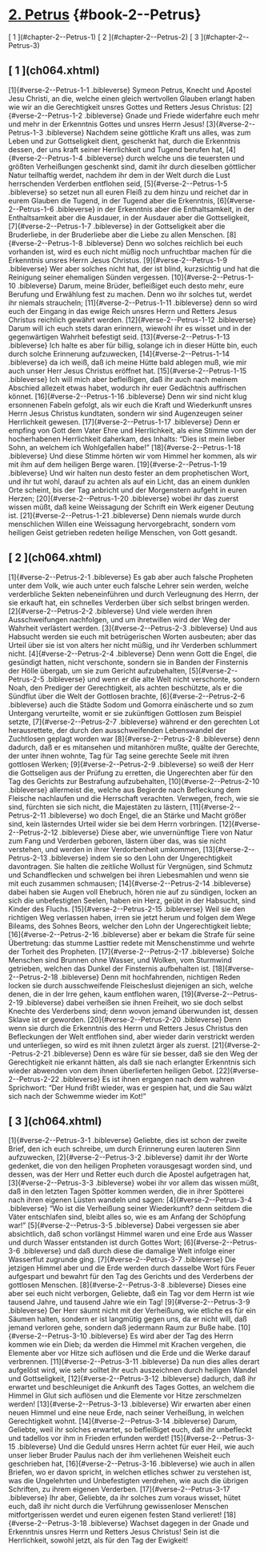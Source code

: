 # [2. Petrus](ch001.xhtml) {#book-2--Petrus}

<div id="chapterlinks-2--Petrus" class="chapterlinks">[&nbsp;1&nbsp;](#chapter-2--Petrus-1) [&nbsp;2&nbsp;](#chapter-2--Petrus-2) [&nbsp;3&nbsp;](#chapter-2--Petrus-3) </div>

<h2 class="chaptertitle">[&nbsp;1&nbsp;](ch064.xhtml)<span><span id="chapter-2--Petrus-1"></span></span></h2>
 
[1]{#verse-2--Petrus-1-1 .bibleverse} Symeon Petrus, Knecht und Apostel Jesu Christi, an die, welche einen gleich wertvollen Glauben erlangt haben wie wir an die Gerechtigkeit unsres Gottes und Retters Jesus Christus: 
[2]{#verse-2--Petrus-1-2 .bibleverse} Gnade und Friede widerfahre euch mehr und mehr in der Erkenntnis Gottes und unsres Herrn Jesus! 
[3]{#verse-2--Petrus-1-3 .bibleverse} Nachdem seine göttliche Kraft uns alles, was zum Leben und zur Gottseligkeit dient, geschenkt hat, durch die Erkenntnis dessen, der uns kraft seiner Herrlichkeit und Tugend berufen hat, 
[4]{#verse-2--Petrus-1-4 .bibleverse} durch welche uns die teuersten und größten Verheißungen geschenkt sind, damit ihr durch dieselben göttlicher Natur teilhaftig werdet, nachdem ihr dem in der Welt durch die Lust herrschenden Verderben entflohen seid, 
[5]{#verse-2--Petrus-1-5 .bibleverse} so setzet nun all euren Fleiß zu dem hinzu und reichet dar in eurem Glauben die Tugend, in der Tugend aber die Erkenntnis, 
[6]{#verse-2--Petrus-1-6 .bibleverse} in der Erkenntnis aber die Enthaltsamkeit, in der Enthaltsamkeit aber die Ausdauer, in der Ausdauer aber die Gottseligkeit, 
[7]{#verse-2--Petrus-1-7 .bibleverse} in der Gottseligkeit aber die Bruderliebe, in der Bruderliebe aber die Liebe zu allen Menschen. 
[8]{#verse-2--Petrus-1-8 .bibleverse} Denn wo solches reichlich bei euch vorhanden ist, wird es euch nicht müßig noch unfruchtbar machen für die Erkenntnis unsres Herrn Jesus Christus. 
[9]{#verse-2--Petrus-1-9 .bibleverse} Wer aber solches nicht hat, der ist blind, kurzsichtig und hat die Reinigung seiner ehemaligen Sünden vergessen. 
[10]{#verse-2--Petrus-1-10 .bibleverse} Darum, meine Brüder, befleißiget euch desto mehr, eure Berufung und Erwählung fest zu machen. Denn wo ihr solches tut, werdet ihr niemals straucheln; 
[11]{#verse-2--Petrus-1-11 .bibleverse} denn so wird euch der Eingang in das ewige Reich unsres Herrn und Retters Jesus Christus reichlich gewährt werden. 
[12]{#verse-2--Petrus-1-12 .bibleverse} Darum will ich euch stets daran erinnern, wiewohl ihr es wisset und in der gegenwärtigen Wahrheit befestigt seid. 
[13]{#verse-2--Petrus-1-13 .bibleverse} Ich halte es aber für billig, solange ich in dieser Hütte bin, euch durch solche Erinnerung aufzuwecken, 
[14]{#verse-2--Petrus-1-14 .bibleverse} da ich weiß, daß ich meine Hütte bald ablegen muß, wie mir auch unser Herr Jesus Christus eröffnet hat. 
[15]{#verse-2--Petrus-1-15 .bibleverse} Ich will mich aber befleißigen, daß ihr auch nach meinem Abschied allezeit etwas habet, wodurch ihr euer Gedächtnis auffrischen könnet. 
[16]{#verse-2--Petrus-1-16 .bibleverse} Denn wir sind nicht klug ersonnenen Fabeln gefolgt, als wir euch die Kraft und Wiederkunft unsres Herrn Jesus Christus kundtaten, sondern wir sind Augenzeugen seiner Herrlichkeit gewesen. 
[17]{#verse-2--Petrus-1-17 .bibleverse} Denn er empfing von Gott dem Vater Ehre und Herrlichkeit, als eine Stimme von der hocherhabenen Herrlichkeit daherkam, des Inhalts: “Dies ist mein lieber Sohn, an welchem ich Wohlgefallen habe!” 
[18]{#verse-2--Petrus-1-18 .bibleverse} Und diese Stimme hörten wir vom Himmel her kommen, als wir mit ihm auf dem heiligen Berge waren. 
[19]{#verse-2--Petrus-1-19 .bibleverse} Und wir halten nun desto fester an dem prophetischen Wort, und ihr tut wohl, darauf zu achten als auf ein Licht, das an einem dunklen Orte scheint, bis der Tag anbricht und der Morgenstern aufgeht in euren Herzen; 
[20]{#verse-2--Petrus-1-20 .bibleverse} wobei ihr das zuerst wissen müßt, daß keine Weissagung der Schrift ein Werk eigener Deutung ist. 
[21]{#verse-2--Petrus-1-21 .bibleverse} Denn niemals wurde durch menschlichen Willen eine Weissagung hervorgebracht, sondern vom heiligen Geist getrieben redeten heilige Menschen, von Gott gesandt. 

<h2 class="chaptertitle">[&nbsp;2&nbsp;](ch064.xhtml)<span><span id="chapter-2--Petrus-2"></span></span></h2>
 
[1]{#verse-2--Petrus-2-1 .bibleverse} Es gab aber auch falsche Propheten unter dem Volk, wie auch unter euch falsche Lehrer sein werden, welche verderbliche Sekten nebeneinführen und durch Verleugnung des Herrn, der sie erkauft hat, ein schnelles Verderben über sich selbst bringen werden. 
[2]{#verse-2--Petrus-2-2 .bibleverse} Und viele werden ihren Ausschweifungen nachfolgen, und um ihretwillen wird der Weg der Wahrheit verlästert werden. 
[3]{#verse-2--Petrus-2-3 .bibleverse} Und aus Habsucht werden sie euch mit betrügerischen Worten ausbeuten; aber das Urteil über sie ist von alters her nicht müßig, und ihr Verderben schlummert nicht. 
[4]{#verse-2--Petrus-2-4 .bibleverse} Denn wenn Gott die Engel, die gesündigt hatten, nicht verschonte, sondern sie in Banden der Finsternis der Hölle übergab, um sie zum Gericht aufzubehalten, 
[5]{#verse-2--Petrus-2-5 .bibleverse} und wenn er die alte Welt nicht verschonte, sondern Noah, den Prediger der Gerechtigkeit, als achten beschützte, als er die Sündflut über die Welt der Gottlosen brachte, 
[6]{#verse-2--Petrus-2-6 .bibleverse} auch die Städte Sodom und Gomorra einäscherte und so zum Untergang verurteilte, womit er sie zukünftigen Gottlosen zum Beispiel setzte, 
[7]{#verse-2--Petrus-2-7 .bibleverse} während er den gerechten Lot herausrettete, der durch den ausschweifenden Lebenswandel der Zuchtlosen geplagt worden war 
[8]{#verse-2--Petrus-2-8 .bibleverse} denn dadurch, daß er es mitansehen und mitanhören mußte, quälte der Gerechte, der unter ihnen wohnte, Tag für Tag seine gerechte Seele mit ihren gottlosen Werken; 
[9]{#verse-2--Petrus-2-9 .bibleverse} so weiß der Herr die Gottseligen aus der Prüfung zu erretten, die Ungerechten aber für den Tag des Gerichts zur Bestrafung aufzubehalten, 
[10]{#verse-2--Petrus-2-10 .bibleverse} allermeist die, welche aus Begierde nach Befleckung dem Fleische nachlaufen und die Herrschaft verachten. Verwegen, frech, wie sie sind, fürchten sie sich nicht, die Majestäten zu lästern, 
[11]{#verse-2--Petrus-2-11 .bibleverse} wo doch Engel, die an Stärke und Macht größer sind, kein lästerndes Urteil wider sie bei dem Herrn vorbringen. 
[12]{#verse-2--Petrus-2-12 .bibleverse} Diese aber, wie unvernünftige Tiere von Natur zum Fang und Verderben geboren, lästern über das, was sie nicht verstehen, und werden in ihrer Verdorbenheit umkommen, 
[13]{#verse-2--Petrus-2-13 .bibleverse} indem sie so den Lohn der Ungerechtigkeit davontragen. Sie halten die zeitliche Wollust für Vergnügen, sind Schmutz und Schandflecken und schwelgen bei ihren Liebesmahlen und wenn sie mit euch zusammen schmausen; 
[14]{#verse-2--Petrus-2-14 .bibleverse} dabei haben sie Augen voll Ehebruch, hören nie auf zu sündigen, locken an sich die unbefestigten Seelen, haben ein Herz, geübt in der Habsucht, sind Kinder des Fluchs. 
[15]{#verse-2--Petrus-2-15 .bibleverse} Weil sie den richtigen Weg verlassen haben, irren sie jetzt herum und folgen dem Wege Bileams, des Sohnes Beors, welcher den Lohn der Ungerechtigkeit liebte; 
[16]{#verse-2--Petrus-2-16 .bibleverse} aber er bekam die Strafe für seine Übertretung: das stumme Lasttier redete mit Menschenstimme und wehrte der Torheit des Propheten. 
[17]{#verse-2--Petrus-2-17 .bibleverse} Solche Menschen sind Brunnen ohne Wasser, und Wolken, vom Sturmwind getrieben, welchen das Dunkel der Finsternis aufbehalten ist. 
[18]{#verse-2--Petrus-2-18 .bibleverse} Denn mit hochfahrenden, nichtigen Reden locken sie durch ausschweifende Fleischeslust diejenigen an sich, welche denen, die in der Irre gehen, kaum entflohen waren, 
[19]{#verse-2--Petrus-2-19 .bibleverse} dabei verheißen sie ihnen Freiheit, wo sie doch selbst Knechte des Verderbens sind; denn wovon jemand überwunden ist, dessen Sklave ist er geworden. 
[20]{#verse-2--Petrus-2-20 .bibleverse} Denn wenn sie durch die Erkenntnis des Herrn und Retters Jesus Christus den Befleckungen der Welt entflohen sind, aber wieder darin verstrickt werden und unterliegen, so wird es mit ihnen zuletzt ärger als zuerst. 
[21]{#verse-2--Petrus-2-21 .bibleverse} Denn es wäre für sie besser, daß sie den Weg der Gerechtigkeit nie erkannt hätten, als daß sie nach erlangter Erkenntnis sich wieder abwenden von dem ihnen überlieferten heiligen Gebot. 
[22]{#verse-2--Petrus-2-22 .bibleverse} Es ist ihnen ergangen nach dem wahren Sprichwort: “Der Hund frißt wieder, was er gespien hat, und die Sau wälzt sich nach der Schwemme wieder im Kot!” 

<h2 class="chaptertitle">[&nbsp;3&nbsp;](ch064.xhtml)<span><span id="chapter-2--Petrus-3"></span></span></h2>
 
[1]{#verse-2--Petrus-3-1 .bibleverse} Geliebte, dies ist schon der zweite Brief, den ich euch schreibe, um durch Erinnerung euren lauteren Sinn aufzuwecken, 
[2]{#verse-2--Petrus-3-2 .bibleverse} damit ihr der Worte gedenket, die von den heiligen Propheten vorausgesagt worden sind, und dessen, was der Herr und Retter euch durch die Apostel aufgetragen hat, 
[3]{#verse-2--Petrus-3-3 .bibleverse} wobei ihr vor allem das wissen müßt, daß in den letzten Tagen Spötter kommen werden, die in ihrer Spötterei nach ihren eigenen Lüsten wandeln und sagen: 
[4]{#verse-2--Petrus-3-4 .bibleverse} “Wo ist die Verheißung seiner Wiederkunft? denn seitdem die Väter entschlafen sind, bleibt alles so, wie es am Anfang der Schöpfung war!” 
[5]{#verse-2--Petrus-3-5 .bibleverse} Dabei vergessen sie aber absichtlich, daß schon vorlängst Himmel waren und eine Erde aus Wasser und durch Wasser entstanden ist durch Gottes Wort; 
[6]{#verse-2--Petrus-3-6 .bibleverse} und daß durch diese die damalige Welt infolge einer Wasserflut zugrunde ging. 
[7]{#verse-2--Petrus-3-7 .bibleverse} Die jetzigen Himmel aber und die Erde werden durch dasselbe Wort fürs Feuer aufgespart und bewahrt für den Tag des Gerichts und des Verderbens der gottlosen Menschen. 
[8]{#verse-2--Petrus-3-8 .bibleverse} Dieses eine aber sei euch nicht verborgen, Geliebte, daß ein Tag vor dem Herrn ist wie tausend Jahre, und tausend Jahre wie ein Tag! 
[9]{#verse-2--Petrus-3-9 .bibleverse} Der Herr säumt nicht mit der Verheißung, wie etliche es für ein Säumen halten, sondern er ist langmütig gegen uns, da er nicht will, daß jemand verloren gehe, sondern daß jedermann Raum zur Buße habe. 
[10]{#verse-2--Petrus-3-10 .bibleverse} Es wird aber der Tag des Herrn kommen wie ein Dieb; da werden die Himmel mit Krachen vergehen, die Elemente aber vor Hitze sich auflösen und die Erde und die Werke darauf verbrennen. 
[11]{#verse-2--Petrus-3-11 .bibleverse} Da nun dies alles derart aufgelöst wird, wie sehr solltet ihr euch auszeichnen durch heiligen Wandel und Gottseligkeit, 
[12]{#verse-2--Petrus-3-12 .bibleverse} dadurch, daß ihr erwartet und beschleuniget die Ankunft des Tages Gottes, an welchem die Himmel in Glut sich auflösen und die Elemente vor Hitze zerschmelzen werden! 
[13]{#verse-2--Petrus-3-13 .bibleverse} Wir erwarten aber einen neuen Himmel und eine neue Erde, nach seiner Verheißung, in welchen Gerechtigkeit wohnt. 
[14]{#verse-2--Petrus-3-14 .bibleverse} Darum, Geliebte, weil ihr solches erwartet, so befleißiget euch, daß ihr unbefleckt und tadellos vor ihm in Frieden erfunden werdet! 
[15]{#verse-2--Petrus-3-15 .bibleverse} Und die Geduld unsres Herrn achtet für euer Heil, wie auch unser lieber Bruder Paulus nach der ihm verliehenen Weisheit euch geschrieben hat, 
[16]{#verse-2--Petrus-3-16 .bibleverse} wie auch in allen Briefen, wo er davon spricht, in welchen etliches schwer zu verstehen ist, was die Ungelehrten und Unbefestigten verdrehen, wie auch die übrigen Schriften, zu ihrem eigenen Verderben. 
[17]{#verse-2--Petrus-3-17 .bibleverse} Ihr aber, Geliebte, da ihr solches zum voraus wisset, hütet euch, daß ihr nicht durch die Verführung gewissenloser Menschen mitfortgerissen werdet und euren eigenen festen Stand verlieret! 
[18]{#verse-2--Petrus-3-18 .bibleverse} Wachset dagegen in der Gnade und Erkenntnis unsres Herrn und Retters Jesus Christus! Sein ist die Herrlichkeit, sowohl jetzt, als für den Tag der Ewigkeit! 